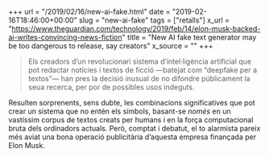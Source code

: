 +++
url = "/2019/02/16/new-ai-fake.html"
date = "2019-02-16T18:46:00+00:00"
slug = "new-ai-fake"
tags = ["retalls"]
x_url = "https://www.theguardian.com/technology/2019/feb/14/elon-musk-backed-ai-writes-convincing-news-fiction"
title = "New AI fake text generator may be too dangerous to release, say creators"
x_source = ""
+++


> Els creadors d’un revolucionari sistema d’intel·ligència artificial que pot redactar notícies i textos de ficció —batejat com “deepfake per a textos”— han pres la decisió inusual de no difondre públicament la seua recerca, per por de possibles usos indeguts.

Resulten sorprenents, sens dubte, les combinacions significatives que pot crear un sistema que no entén els símbols, basant-se *només* en un vastíssim corpus de textos creats per humans i en la força computacional bruta dels ordinadors actuals. Però, comptat i debatut, el to alarmista pareix més aviat una bona operació publicitària d’aquesta empresa finançada per Elon Musk.
